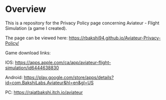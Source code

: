 # Overview

This is a repository for the Privacy Policy page concerning Aviateur - Flight Simulation (a game I created).

The page can be viewed here: https://rbakshi94.github.io/Aviateur-Privacy-Policy/

Game download links:

IOS: https://apps.apple.com/ca/app/aviateur-flight-simulation/id6444638830

Android: https://play.google.com/store/apps/details?id=com.BakshiLabs.Aviateur&hl=en&gl=US

PC: https://rajatbakshi.itch.io/aviateur
